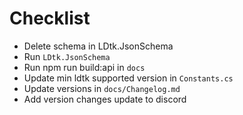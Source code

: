 # Checklist

-   Delete schema in LDtk.JsonSchema
-   Run `LDtk.JsonSchema`
-   Run npm run build:api in `docs`
-   Update min ldtk supported version in `Constants.cs`
-   Update versions in `docs/Changelog.md`
-   Add version changes update to discord
